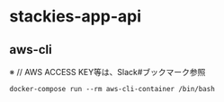 # stackies-app-api

## aws-cli
※ // AWS ACCESS KEY等は、Slack#ブックマーク参照

```
docker-compose run --rm aws-cli-container /bin/bash
```